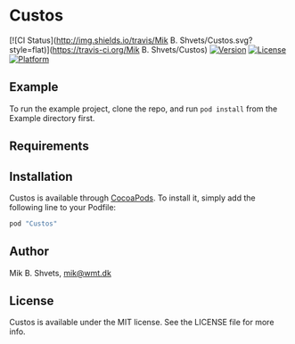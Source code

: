 # Custos

[![CI Status](http://img.shields.io/travis/Mik B. Shvets/Custos.svg?style=flat)](https://travis-ci.org/Mik B. Shvets/Custos)
[![Version](https://img.shields.io/cocoapods/v/Custos.svg?style=flat)](http://cocoapods.org/pods/Custos)
[![License](https://img.shields.io/cocoapods/l/Custos.svg?style=flat)](http://cocoapods.org/pods/Custos)
[![Platform](https://img.shields.io/cocoapods/p/Custos.svg?style=flat)](http://cocoapods.org/pods/Custos)

## Example

To run the example project, clone the repo, and run `pod install` from the Example directory first.

## Requirements

## Installation

Custos is available through [CocoaPods](http://cocoapods.org). To install
it, simply add the following line to your Podfile:

```ruby
pod "Custos"
```

## Author

Mik B. Shvets, mik@wmt.dk

## License

Custos is available under the MIT license. See the LICENSE file for more info.

